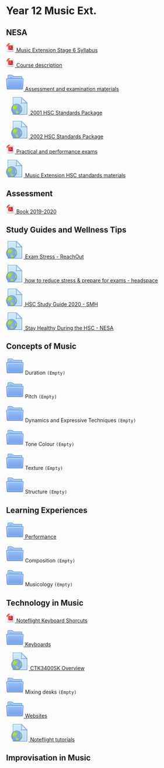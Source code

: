 # Year 12 Music Ext.

## NESA

[![](../../../../media/f/pdf-24.png) Music Extension Stage 6 Syllabus](2.%20Syllabus.pdf)

[![](../../../../media/f/pdf-24.png) Course description](1.%20Course%20description.pdf)

[![](../../../../media/folder.svg) Assessment and examination materials](Assessment%20and%20examination%20materials-20220529.zip)

&emsp;[![](../../../../media/link.svg) 2001 HSC Standards Package](https://arc.nesa.nsw.edu.au/standards-packs/SP01_15310/)

&emsp;[![](../../../../media/link.svg) 2002 HSC Standards Package](https://arc.nesa.nsw.edu.au/standards-packs/SP02_15310/)

[![](../../../../media/f/pdf-24.png) Practical and performance exams](HSC%20rules%20and%20processes_practical%20and%20performance%20exams.pdf)

[![](../../../../media/link.svg) Music Extension HSC standards materials](https://educationstandards.nsw.edu.au/wps/portal/nesa/11-12/resources/hsc-standards-materials/creative-arts/music-ext-hsc-standards-materials)

## Assessment

[![](../../../../media/f/pdf-24.png) Book 2019-2020](HSC%20Assessment%20book%202019-20.pdf)

## Study Guides and Wellness Tips

[![](../../../../media/link.svg) Exam Stress - ReachOut](https://au.reachout.com/everyday-issues/exam-stress#action-plan-new?filterBy=All)

[![](../../../../media/link.svg) how to reduce stress & prepare for exams - headspace](https://headspace.org.au/young-people/how-to-reduce-stress-and-prepare-for-exams/)

[![](../../../../media/link.svg) HSC Study Guide 2020 - SMH](https://www.smh.com.au/hsc-study-guide-2020)

[![](../../../../media/link.svg) Stay Healthy During the HSC - NESA](https://educationstandards.nsw.edu.au/wps/portal/nesa/covid-19/coronavirus-advice/hsc/student-wellbeing)

## Concepts of Music

![](../../../../media/folder.svg) Duration `(Empty)`

![](../../../../media/folder.svg) Pitch `(Empty)`

![](../../../../media/folder.svg) Dynamics and Expressive Techniques `(Empty)`

![](../../../../media/folder.svg) Tone Colour `(Empty)`

![](../../../../media/folder.svg) Texture `(Empty)`

![](../../../../media/folder.svg) Structure `(Empty)`

## Learning Experiences

[![](../../../../media/folder.svg) Performance](Performance-20220529.zip)

![](../../../../media/folder.svg) Composition `(Empty)`

![](../../../../media/folder.svg) Musicology `(Empty)`

## Technology in Music

[![](../../../../media/f/pdf-24.png) Noteflight Keyboard Shorcuts](Noteflight%20Keyboard%20Shortcuts.pdf)

[![](../../../../media/folder.svg) Keyboards](Keyboards-20220529.zip)

&emsp;[![](../../../../media/link.svg) CTK3400SK Overview](https://www.youtube.com/watch?v=CP1sZRTWTqw)

![](../../../../media/folder.svg) Mixing desks `(Empty)`

[![](../../../../media/folder.svg) Websites](Websites-20220529.zip)

&emsp;[![](../../../../media/link.svg) Noteflight tutorials](https://www.youtube.com/watch?v=R5DI6WPxQm0&feature=youtu.be&list=PL_UgEBX99u55BjIHLdgIuLcLLHJYGqCxv)

## Improvisation in Music


